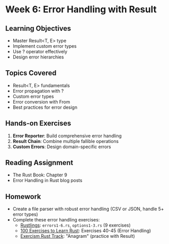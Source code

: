 # Week 6: Error Handling with Result

## Learning Objectives

- Master Result<T, E> type
- Implement custom error types
- Use ? operator effectively
- Design error hierarchies

## Topics Covered

- Result<T, E> fundamentals
- Error propagation with ?
- Custom error types
- Error conversion with From
- Best practices for error design

## Hands-on Exercises

1. **Error Reporter**: Build comprehensive error handling
2. **Result Chain**: Combine multiple fallible operations
3. **Custom Errors**: Design domain-specific errors

## Reading Assignment

- The Rust Book: Chapter 9
- Error Handling in Rust blog posts

## Homework

- Create a file parser with robust error handling (CSV or JSON, handle 5+ error types)
- Complete these error handling exercises:
  - [Rustlings](https://github.com/rust-lang/rustlings): `errors1-6.rs`, `options1-3.rs` (9 exercises)
  - [100 Exercises to Learn Rust](https://rust-exercises.com/100-exercises/): Exercises 40-45 (Error Handling)
  - [Exercism Rust Track](https://exercism.org/tracks/rust): "Anagram" (practice with Result)
